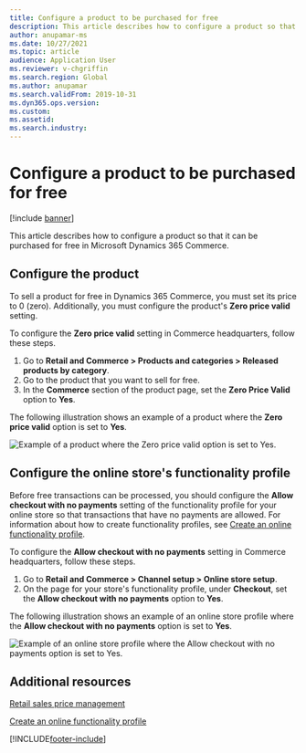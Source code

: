 ```yaml
---
title: Configure a product to be purchased for free
description: This article describes how to configure a product so that it can be purchased for free in Microsoft Dynamics 365 Commerce.
author: anupamar-ms
ms.date: 10/27/2021
ms.topic: article
audience: Application User
ms.reviewer: v-chgriffin
ms.search.region: Global
ms.author: anupamar
ms.search.validFrom: 2019-10-31
ms.dyn365.ops.version: 
ms.custom: 
ms.assetid: 
ms.search.industry: 
---
```


# Configure a product to be purchased for free

[!include [banner](includes/banner.md)]


This article describes how to configure a product so that it can be purchased for free in Microsoft Dynamics 365 Commerce.

## Configure the product

To sell a product for free in Dynamics 365 Commerce, you must set its price to 0 (zero). Additionally, you must configure the product's **Zero price valid** setting.

To configure the **Zero price valid** setting in Commerce headquarters, follow these steps.

1. Go to **Retail and Commerce \> Products and categories \> Released products by category**.
1. Go to the product that you want to sell for free. 
1. In the **Commerce** section of the product page, set the **Zero Price Valid** option to **Yes**.

The following illustration shows an example of a product where the **Zero price valid** option is set to **Yes**.

![Example of a product where the Zero price valid option is set to Yes.](./media/Zero-price.png)

## Configure the online store's functionality profile

Before free transactions can be processed, you should configure the **Allow checkout with no payments** setting of the functionality profile for your online store so that transactions that have no payments are allowed. For information about how to create functionality profiles, see [Create an online functionality profile](online-functionality-profile.md).

To configure the **Allow checkout with no payments** setting in Commerce headquarters, follow these steps.

1. Go to **Retail and Commerce \> Channel setup \> Online store setup**.
1. On the page for your store's functionality profile, under **Checkout**, set the **Allow checkout with no payments** option to **Yes**.

The following illustration shows an example of an online store profile where the **Allow checkout with no payments** option is set to **Yes**.

![Example of an online store profile where the Allow checkout with no payments option is set to Yes.](./media/Zero-price-profile.png)

## Additional resources

[Retail sales price management](price-management.md)

[Create an online functionality profile](online-functionality-profile.md)

[!INCLUDE[footer-include](../includes/footer-banner.md)]
